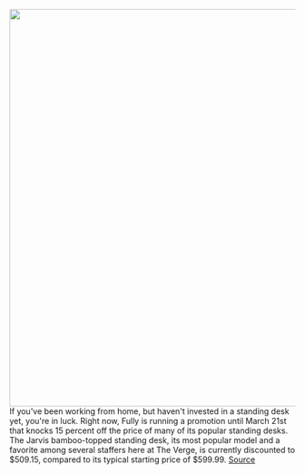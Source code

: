 <img src='https://cdn.vox-cdn.com/thumbor/rofPhH0NKCtGfkagRqToOclM4c8=/0x0:2040x1530/1200x800/filters:focal(857x602:1183x928)/cdn.vox-cdn.com/uploads/chorus_image/image/70569811/jpeters_210226_4457_0002.0.jpg' width='700px' /><br/>
If you've been working from home, but haven't invested in a standing desk yet, you're in luck. Right now, Fully is running a promotion until March 21st that knocks 15 percent off the price of many of its popular standing desks. The Jarvis bamboo-topped standing desk, its most popular model and a favorite among several staffers here at The Verge, is currently discounted to $509.15, compared to its typical starting price of $599.99.
<a href='https://www.theverge.com/good-deals/2022/3/2/22956327/jarvis-standing-desk-fully-samsung-galaxy-tab-s8-deal-sale'> Source <a/>